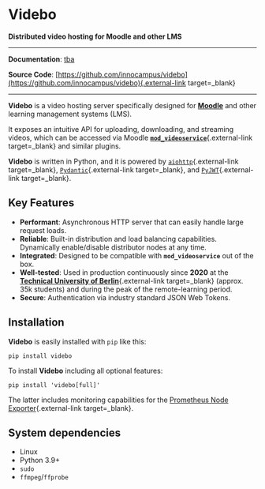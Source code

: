 # Videbo

**Distributed video hosting for Moodle and other LMS**

---

**Documentation**: [tba](#)

**Source Code**: [https://github.com/innocampus/videbo](https://github.com/innocampus/videbo){.external-link target=_blank}

---

**Videbo** is a video hosting server specifically designed for [**Moodle**](https://moodle.org/) and other learning management systems (LMS).

It exposes an intuitive API for uploading, downloading, and streaming videos, which can be accessed via Moodle [**`mod_videoservice`**](https://github.com/innocampus/moodle-mod_videoservice){.external-link target=_blank} and similar plugins.

**Videbo** is written in Python, and it is powered by [`aiohttp`](https://docs.aiohttp.org/en/stable/index.html){.external-link target=_blank}, [`Pydantic`](https://pydantic-docs.helpmanual.io/){.external-link target=_blank}, and [`PyJWT`](https://pyjwt.readthedocs.io/en/latest/){.external-link target=_blank}.

## Key Features

* **Performant**: Asynchronous HTTP server that can easily handle large request loads.
* **Reliable**: Built-in distribution and load balancing capabilities. Dynamically enable/disable distributor nodes at any time.
* **Integrated**: Designed to be compatible with **`mod_videoservice`** out of the box.
* **Well-tested**: Used in production continuously since **2020** at the [**Technical University of Berlin**](https://www.tu.berlin/){.external-link target=_blank} (approx. 35k students) and during the peak of the remote-learning period.
* **Secure**: Authentication via industry standard JSON Web Tokens.

## Installation

**Videbo** is easily installed with `pip` like this:
```shell
pip install videbo
```

To install **Videbo** including all optional features:
```shell
pip install 'videbo[full]'
```

The latter includes monitoring capabilities for the [Prometheus Node Exporter](https://github.com/prometheus/node_exporter){.external-link target=_blank}.

## System dependencies

* Linux
* Python 3.9+
* `sudo`
* `ffmpeg`/`ffprobe`
